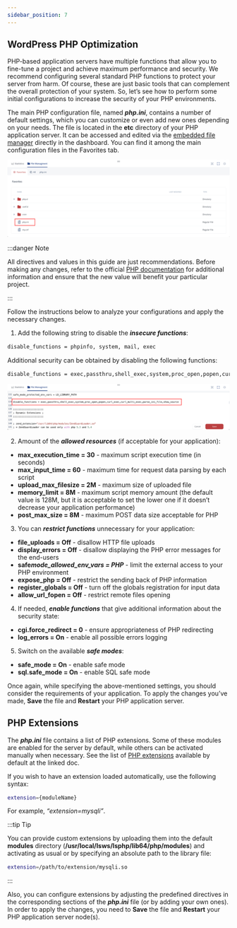 ```yaml
---
sidebar_position: 7
---
```


## WordPress PHP Optimization

PHP-based application servers have multiple functions that allow you to fine-tune a project and achieve maximum performance and security. We recommend configuring several standard PHP functions to protect your server from harm. Of course, these are just basic tools that can complement the overall protection of your system. So, let’s see how to perform some initial configurations to increase the security of your PHP environments.

The main PHP configuration file, named **_php.ini_**, contains a number of default settings, which you can customize or even add new ones depending on your needs. The file is located in the **etc** directory of your PHP application server. It can be accessed and edited via the [embedded file manager](https://cloudmydc.com/) directly in the dashboard. You can find it among the main configuration files in the Favorites tab.

<div style={{
    display:'flex',
    justifyContent: 'center',
    margin: '0 0 1rem 0'
}}>

![Locale Dropdown](./img/WordPressPHPOptimization/01-wordpress-phpini-configuration.png)

</div>

:::danger Note

All directives and values in this guide are just recommendations. Before making any changes, refer to the official [PHP documentation](https://cloudmydc.com/) for additional information and ensure that the new value will benefit your particular project.

:::

Follow the instructions below to analyze your configurations and apply the necessary changes.

1. Add the following string to disable the **_insecure functions_**:

```bash
disable_functions = phpinfo, system, mail, exec
```

Additional security can be obtained by disabling the following functions:

```bash
disable_functions = exec,passthru,shell_exec,system,proc_open,popen,curl_exec,curl_multi_exec,parse_ini_file,show_source
```

<div style={{
    display:'flex',
    justifyContent: 'center',
    margin: '0 0 1rem 0'
}}>

![Locale Dropdown](./img/WordPressPHPOptimization/02-wordpress-phpini-disable-functions.png)

</div>

2. Amount of the **_allowed resources_** (if acceptable for your application):

- **max_execution_time = 30** - maximum script execution time (in seconds)
- **max_input_time = 60** - maximum time for request data parsing by each script
- **upload_max_filesize = 2M** - maximum size of uploaded file
- **memory_limit = 8M** - maximum script memory amount (the default value is 128M, but it is acceptable to set the lower one if it doesn’t decrease your application performance)
- **post_max_size = 8M** - maximum POST data size acceptable for PHP

3. You can **_restrict functions_** unnecessary for your application:

- **file_uploads = Off** - disallow HTTP file uploads
- **display_errors = Off** - disallow displaying the PHP error messages for the end-users
- **safe*mode_allowed_env_vars = PHP*** - limit the external access to your PHP environment
- **expose_php = Off** - restrict the sending back of PHP information
- **register_globals = Off** - turn off the globals registration for input data
- **allow_url_fopen = Off** - restrict remote files opening

4. If needed, **_enable functions_** that give additional information about the security state:

- **cgi.force_redirect = 0** - ensure appropriateness of PHP redirecting
- **log_errors = On** - enable all possible errors logging

5. Switch on the available **_safe modes_**:

- **safe_mode = On** - enable safe mode
- **sql.safe_mode = On** - enable SQL safe mode

Once again, while specifying the above-mentioned settings, you should consider the requirements of your application. To apply the changes you’ve made, **Save** the file and **Restart** your PHP application server.

## PHP Extensions

The **_php.ini_** file contains a list of PHP extensions. Some of these modules are enabled for the server by default, while others can be activated manually when necessary. See the list of [PHP extensions](https://cloudmydc.com/) available by default at the linked doc.

If you wish to have an extension loaded automatically, use the following syntax:

```bash
extension={moduleName}
```

For example, _“extension=mysqli”_.

:::tip Tip

You can provide custom extensions by uploading them into the default **modules** directory (**/usr/local/lsws/lsphp/lib64/php/modules**) and activating as usual or by specifying an absolute path to the library file:

```bash
extension=/path/to/extension/mysqli.so
```

:::

Also, you can configure extensions by adjusting the predefined directives in the corresponding sections of the **_php.ini_** file (or by adding your own ones). In order to apply the changes, you need to **Save** the file and **Restart** your PHP application server node(s).
